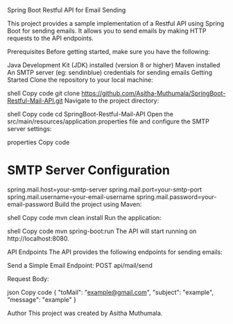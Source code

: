 Spring Boot Restful API for Email Sending

This project provides a sample implementation of a Restful API using Spring Boot for sending emails. It allows you to send emails by making HTTP requests to the API endpoints.

Prerequisites
Before getting started, make sure you have the following:

Java Development Kit (JDK) installed (version 8 or higher)
Maven installed
An SMTP server (eg: sendinblue) credentials for sending emails
Getting Started
Clone the repository to your local machine:

shell
Copy code
git clone https://github.com/Asitha-Muthumala/SpringBoot-Restful-Mail-API.git
Navigate to the project directory:

shell
Copy code
cd SpringBoot-Restful-Mail-API
Open the src/main/resources/application.properties file and configure the SMTP server settings:

properties
Copy code
# SMTP Server Configuration
spring.mail.host=your-smtp-server
spring.mail.port=your-smtp-port
spring.mail.username=your-email-username
spring.mail.password=your-email-password
Build the project using Maven:

shell
Copy code
mvn clean install
Run the application:

shell
Copy code
mvn spring-boot:run
The API will start running on http://localhost:8080.

API Endpoints
The API provides the following endpoints for sending emails:

Send a Simple Email
Endpoint: POST api/mail/send

Request Body:

json
Copy code
{
"toMail": "example@gmail.com",
"subject": "example",
"message": "example"
}

Author
This project was created by Asitha Muthumala.
